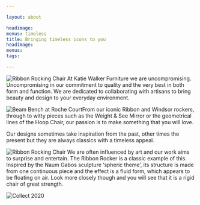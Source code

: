 ```yaml
---

layout: about

headimage:
menus: timeless
title: Bringing timeless icons to you
headimage:
menus:
tags:

---
```


<img class="post-half gallery_image left" alt="Ribbon Rocking Chair" src="//images.quru.com/image?src=kwf/KWFWindsorRocker/Katie_Walker_B_010_rt_flt.jpg&width=342" srcset="//images.quru.com/image?src=kwf/KWFWindsorRocker/Katie_Walker_B_010_rt_flt.jpg&width=342 360w, //images.quru.com/image?src=kwf/KWFWindsorRocker/Katie_Walker_B_010_rt_flt.jpg&width=770 800w,  //images.quru.com/image?src=kwf/KWFWindsorRocker/Katie_Walker_B_010_rt_flt.jpg&width=1440 2x"> At Katie Walker Furniture we are uncompromising.  Uncompromising in our commitment to quality and the very best in both form and function.   We are dedicated to collaborating with artisans to bring beauty and design to your everyday environment.

<img class="post-half gallery_image right" alt="Beam Bench at Roche Court" src="//images.quru.com/image?src=kwf/Lifestyle/BeamBenchNewArtCentre2020.jpg&bottom=0.9&width=342"
srcset="//images.quru.com/image?src=kwf/Lifestyle/BeamBenchNewArtCentre2020.jpg&bottom=0.9&width=342 360w,
//images.quru.com/image?src=kwf/Lifestyle/BeamBenchNewArtCentre2020.jpg&bottom=0.9&width=770 800w,
//images.quru.com/image?src=kwf/Lifestyle/BeamBenchNewArtCentre2020.jpg&bottom=0.9&width=1440 2W"
sizes="100vw">From our iconic Ribbon and Windsor rockers, through to witty pieces such as the Weight & See Mirror or the geometrical lines of the Hoop Chair, our passion is to make something that you will love. 

Our designs sometimes take inspiration from the past, other times the present but they are always classics with a timeless appeal.

<img class="post-half gallery_image left" alt="Ribbon Rocking Chair" src="//images.quru.com/image?src=kwf/KWFRibbonRockingChair/KWFRibbonsAtRocheCourt2.JPG&left=0.18&bottom=0.97196&top=0.09346&right=0.96&width=342" srcset="//images.quru.com/image?src=kwf/KWFRibbonRockingChair/KWFRibbonsAtRocheCourt2.JPG&left=0.18&bottom=0.97196&top=0.09346&right=0.96&width=342 360w, //images.quru.com/image?src=kwf/KWFRibbonRockingChair/KWFRibbonsAtRocheCourt2.JPG&left=0.18&bottom=0.97196&top=0.09346&right=0.96&width=770 800w,  //images.quru.com/image?src=kwf/KWFRibbonRockingChair/KWFRibbonsAtRocheCourt2.JPG&left=0.18&bottom=0.97196&top=0.09346&right=0.96&width=1440 2x"> We are often influenced by art and our work aims to surprise and entertain.  The Ribbon Rocker is a classic example of this.  Inspired by the Naum Gabos sculpture &lsquo;spheric theme&rsquo;, its structure is made from one continuous piece and the effect is a fluid form, which appears to be floating on air.  Look more closely though and you will see that it is a rigid chair of great strength.

<img class="post-half gallery_image right" alt="Collect 2020" src="//images.quru.com/image?src=kwf/Lifestyle/RietveldBlackWindsorCollect2020.jpg&width=342" srcset="//images.quru.com/image?src=kwf/Lifestyle/RietveldBlackWindsorCollect2020.jpg&width=342 360w, //images.quru.com/image?src=kwf/Lifestyle/RietveldBlackWindsorCollect2020.jpg&width=770 800w,  //images.quru.com/image?src=kwf/Lifestyle/RietveldBlackWindsorCollect2020.jpg&width=1440 2x">
